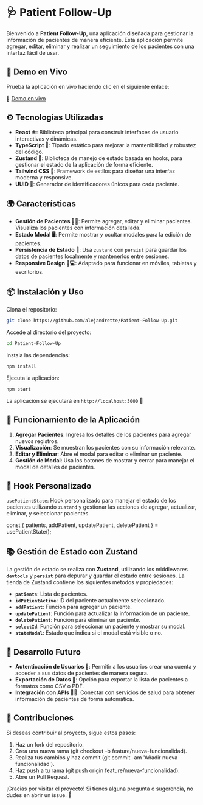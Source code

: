 # 🩺 Patient Follow-Up

Bienvenido a **Patient Follow-Up**, una aplicación diseñada para gestionar la información de pacientes de manera eficiente. Esta aplicación permite agregar, editar, eliminar y realizar un seguimiento de los pacientes con una interfaz fácil de usar.

## 🚀 Demo en Vivo

Prueba la aplicación en vivo haciendo clic en el siguiente enlace:

🔗 [Demo en vivo](https://patient-alejandrette.netlify.app/)

## ⚙️ Tecnologías Utilizadas

- **React ⚛️**: Biblioteca principal para construir interfaces de usuario interactivas y dinámicas.
- **TypeScript 📝**: Tipado estático para mejorar la mantenibilidad y robustez del código.
- **Zustand 🧩**: Biblioteca de manejo de estado basada en hooks, para gestionar el estado de la aplicación de forma eficiente.
- **Tailwind CSS 🎨**: Framework de estilos para diseñar una interfaz moderna y responsive.
- **UUID 🔑**: Generador de identificadores únicos para cada paciente.

## 🌍 Características

- **Gestión de Pacientes 👨‍⚕️**:
  Permite agregar, editar y eliminar pacientes.
  Visualiza los pacientes con información detallada.
- **Estado Modal 🖥️**:
  Permite mostrar y ocultar modales para la edición de pacientes.
- **Persistencia de Estado 💾**:
  Usa `zustand` con `persist` para guardar los datos de pacientes localmente y mantenerlos entre sesiones.
- **Responsive Design 📱💻**:
  Adaptado para funcionar en móviles, tabletas y escritorios.

## 📦 Instalación y Uso

Clona el repositorio:

```bash
git clone https://github.com/alejandrette/Patient-Follow-Up.git
```

Accede al directorio del proyecto:

```bash
cd Patient-Follow-Up
```

Instala las dependencias:

```bash
npm install
```

Ejecuta la aplicación:

```bash
npm start
```

La aplicación se ejecutará en `http://localhost:3000` 🚀

## 📑 Funcionamiento de la Aplicación

1. **Agregar Pacientes**: Ingresa los detalles de los pacientes para agregar nuevos registros.
2. **Visualización**: Se muestran los pacientes con su información relevante.
3. **Editar y Eliminar**: Abre el modal para editar o eliminar un paciente.
4. **Gestión de Modal**: Usa los botones de mostrar y cerrar para manejar el modal de detalles de pacientes.

## 🧰 Hook Personalizado

`usePatientState`: Hook personalizado para manejar el estado de los pacientes utilizando `zustand` y gestionar las acciones de agregar, actualizar, eliminar, y seleccionar pacientes.

const { patients, addPatient, updatePatient, deletePatient } = usePatientState();

## 📚 Gestión de Estado con Zustand

La gestión de estado se realiza con **Zustand**, utilizando los middlewares **`devtools`** y **`persist`** para depurar y guardar el estado entre sesiones. La tienda de Zustand contiene los siguientes métodos y propiedades:

- **`patients`**: Lista de pacientes.
- **`idPatientActive`**: ID del paciente actualmente seleccionado.
- **`addPatient`**: Función para agregar un paciente.
- **`updatePatient`**: Función para actualizar la información de un paciente.
- **`deletePatient`**: Función para eliminar un paciente.
- **`selectId`**: Función para seleccionar un paciente y mostrar su modal.
- **`stateModal`**: Estado que indica si el modal está visible o no.

## 🚀 Desarrollo Futuro

- **Autenticación de Usuarios 🔑**: Permitir a los usuarios crear una cuenta y acceder a sus datos de pacientes de manera segura.
- **Exportación de Datos 📜**: Opción para exportar la lista de pacientes a formatos como CSV o PDF.
- **Integración con APIs 🧑‍⚕️**: Conectar con servicios de salud para obtener información de pacientes de forma automática.

## 👥 Contribuciones

Si deseas contribuir al proyecto, sigue estos pasos:

1. Haz un fork del repositorio.
2. Crea una nueva rama (git checkout -b feature/nueva-funcionalidad).
3. Realiza tus cambios y haz commit (git commit -am 'Añadir nueva funcionalidad').
4. Haz push a tu rama (git push origin feature/nueva-funcionalidad).
5. Abre un Pull Request.

¡Gracias por visitar el proyecto! Si tienes alguna pregunta o sugerencia, no dudes en abrir un issue. 💬

